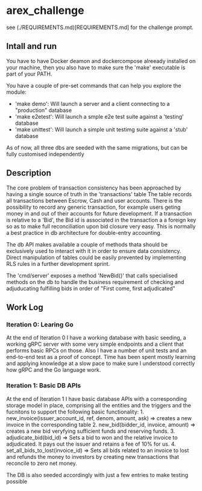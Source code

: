 # arex_challenge
see (./REQUIREMENTS.md)[REQUIREMENTS.md] for the challenge prompt.

## Intall and run 
You have to have Docker deamon and dockercompose alreeady installed on your machine, then you also have to make sure the 'make' executable is part of your PATH.

You have a couple of pre-set commands that can help you explore the module:
- 'make demo': Will launch a server and a client connecting to a "production" database
- 'make e2etest': Will launch a smple e2e test suite against a 'testing' database
- 'make unittest': Will launch a simple unit testimg suite against a 'stub' database

As of now, all three dbs are seeded with the same migrations, but can be fully customised independently

## Description
The core problem of transaction consistency has been approached by having a single source of truth in the 'transactions' table  The table records all transactions between Escrow, Cash and user accounts. There is the possibility to record any generic transaction, for example users geting money in and out of their accounts for future development.
If a transaction is relative to a 'Bid', the Bid id is associated in the transaction a a foreign key so as to make full reconciliation upon bid closure very easy. This is normally a best practice in db architecture for double-entry accounting.

The db API makes available a couple of methods thata should be exclusively used to interact with it in order to ensure data consistency. Direct manipulation of tables could be easily prevented by implementing RLS rules in a further development sprint.

The 'cmd/server' exposes a method 'NewBid()' that calls specialised methods on the db to handle the business requirement of checking and adjuducating fulfilling bids in order of "First come, first adjudicated"


## Work Log

### Iteration 0: Learing Go

At the end of Iteration 0 I have a working database with basic seeding, a working gRPC server with some very simple endpoints and a client that performs basic RPCs on those. Also I have a number of unit tests and an end-to-end test as a proof of concept.
Time has been spent mostly learning and applying knowledge at a slow pace to make sure I understood correctly how gRPC and the Go language work.

### Iteration 1: Basic DB APIs

At the end of Iteration 1 I have basic database APIs with a corresponding storage model in place, comprising all the entities and the triggers and the fucnitons to support the following basic functionality:
    1. new_invoice(issuer_account_id, ref, denom, amount, ask) => creates a new invoice in the corresponding table
    2. new_bid(bidder_id, invoice, amount) => creates a new bid veryfying sufficient funds and reserving funds.
    3. adjudicate_bid(bid_id) => Sets a bid to won and the relative invoice to adjudicated. It pays out the issuer and retains a fee of 10% for us.
    4. set_all_bids_to_lost(invoice_id) => Sets all bids related to an invoice to lost and refunds the money to investors by creating new transactions that reconcile to zero net money.
    
The DB is also seeded accordingly with just a few entries to make testing possible
